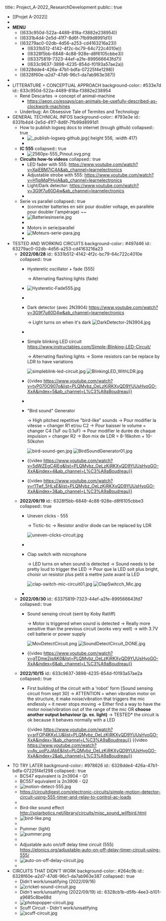 title:: Project_A-2022_ResearchDevelopment
public:: true

- [[Projet A-2022]]
-
- __MENU__
	- ((633c950d-522a-4489-818a-f3882e238954))
	- ((6331b4d4-2e5d-41f7-8d6f-7fb99d8991d1))
	- ((63279ac0-02db-4d56-a253-cd4163216a23))
		- ((6331b512-4142-4f2c-bc79-64c722c4010e))
		- ((6328f5bb-6848-4c88-928e-d8f6105cbbe3))
		- ((63375819-7323-44ef-a2fe-899566643fd7))
		- ((633c9637-3898-4235-854d-f0193a57ae2a))
	- ((6328dde4-426a-47b1-bdfa-07225f4e1298))
	- ((6328f60e-a2d7-47d6-96c1-da7ab963e387))
-
- LITTERATURE + CONCEPTUAL APPROACH
  background-color:: #533e7d
  id:: 633c950d-522a-4489-818a-f3882e238954
	- René Descartes -> concept of animal-machine
		- https://aeon.co/essays/can-animals-be-usefully-described-as-clockwork-machines
	- Underbug: An Obsessive Tale of Termites and Technology
- GENERAL TECHNICAL INFOS
  background-color:: #793e3e
  id:: 6331b4d4-2e5d-41f7-8d6f-7fb99d8991d1
	- How to publish logseq docs to internet (trough github)
	  collapsed:: true
		- ![_publish-logseq-github.jpg](../assets/_publish-logseq-github_1665944930344_0.jpg){:height 556, :width 417}
		-
	- __IC 555__
	  collapsed:: true
		- ![2560px-555_Pinout.svg.png](../assets/2560px-555_Pinout.svg_1661386060127_0.png)
	- __Circuits how-to videos__
	  collapsed:: true
		- LED fader with 555: https://www.youtube.com/watch?v=XajEBM7iC4A&ab_channel=learnelectronics
		- Adjustable strobe with 555: https://www.youtube.com/watch?v=H1jpMqPHyjA&ab_channel=learnelectronics
		- Light/Dark detector: https://www.youtube.com/watch?v=3G9f7u60D4w&ab_channel=learnelectronics
		-
	- Serie vs parallel
	  collapsed:: true
		- (connecter batteries en séir pour doubler voltage, en parallèle pour doubler l'ampérage) ~~
		- ![Batteriesinserie.jpg](../assets/Batteriesinserie_1665935236596_0.jpg)
		-
		- Motors in serie/parallel
		- ![Moteurs-serie-para.jpg](../assets/Moteurs-serie-para_1665943124271_0.jpg)
		-
- TESTED AND WORKING CIRCUITS
  background-color:: #497d46
  id:: 63279ac0-02db-4d56-a253-cd4163216a23
	- __2022/08/28__
	  id:: 6331b512-4142-4f2c-bc79-64c722c4010e
	  collapsed:: true
		- Hysteretic oscillator + fade (555)
		  
		  -> Alternating flashing lights (fade)
		- ![Hysteretic-Fade555.jpg](../assets/Hysteretic-Fade555_1661704689677_0.jpg)
		-
		- Dark detector (avec 2N3904) https://www.youtube.com/watch?v=3G9f7u60D4w&ab_channel=learnelectronics
		  
		  -> Light turns on when it's dark
		  ![DarkDetector-2N3904.jpg](../assets/DarkDetector-2N3904_1661704721842_0.jpg)
		-
		- Simple blinking LED circuit https://www.instructables.com/Simple-Blinking-LED-Circuit/
		  
		  -> Alternating flashing lights
		  -> Some resistors can be replace by LDR to have variations
		  
		  ![simpleblink-led-circuit.jpg](../assets/simpleblink-led-circuit_1665943204476_0.jpg) 
		  ![BlinkingLED_WithLDR.jpg](../assets/BlinkingLED_WithLDR_1663622597230_0.jpg)
		- {{video https://www.youtube.com/watch?v=tyP070O907o&list=PLQMybz_OeLzKiRKXyQD9YUUsHyoGO-XxA&index=5&ab_channel=L%C3%A9aBoudreau}}
		-
		- "Bird sound" Generator
		  
		  -> High pitched repetitive "bird-like" sounds
		  -> Pour modifier la vitesse = changer R1 et/ou C2
		  -> Pour baisser le volume = changer C4 (1uF ou 0.1uF)
		  -> Pour modifier le durée de chaque impulsion = changer R2
		  -> Bon mix de LDR = 8-16kohm + 10-50kohm
		  
		  ![bird-sound-gen.jpg](../assets/bird-sound-gen_1665943255875_0.jpg) 
		  ![BirdSoundGenerator01.jpg](../assets/BirdSoundGenerator01_1663622562740_0.jpg)
		- {{video https://www.youtube.com/watch?v=5dWZEgC4IEg&list=PLQMybz_OeLzKiRKXyQD9YUUsHyoGO-XxA&index=4&ab_channel=L%C3%A9aBoudreau}}
		- {{video https://www.youtube.com/watch?v=r1Twf_5HLsE&list=PLQMybz_OeLzKiRKXyQD9YUUsHyoGO-XxA&index=3&ab_channel=L%C3%A9aBoudreau}}
	- __2022/09/19__
	  id:: 6328f5bb-6848-4c88-928e-d8f6105cbbe3
	  collapsed:: true
		- Uneven clicks - 555
		  
		  -> Tictic-tic
		  -> Resistor and/or diode can be replaced by LDR
		  
		  ![uneven-clicks-circuit.jpg](../assets/uneven-clicks-circuit_1665943299705_0.jpg)
		-
		- Clap switch with microphone
		  
		  -> LED turns on when sound is detected
		  -> Sound needs to be pretty loud to trigger the LED
		  -> Pour que la LED soit plus bright, choisir un resistor plus petit à mettre juste avant la LED
		  
		  ![clap-switch-mic-circuit01.jpg](../assets/clap-switch-mic-circuit01_1665943344490_0.jpg) 
		  ![ClapSwitcch_Mic.jpg](../assets/ClapSwitcch_Mic_1663969559342_0.jpg)
		-
	- __2022/09/30__
	  id:: 63375819-7323-44ef-a2fe-899566643fd7
	  collapsed:: true
		- Sound sensing circuit (sent by Koby Ratliff)
		  
		  -> Motor is triggered when sound is detected
		  -> Really more sensitive than the previous circuit (works very well)
		  -> with 3.7V cell batterie or power supply
		  
		  ![MovDetectCircuit.png](../assets/MovDetectCircuit_1664571331786_0.png)
		  ![SoundDetectCircuit_DONE.jpg](../assets/SoundDetectCircuit_DONE_1664574804746_0.jpg)
		- {{video https://www.youtube.com/watch?v=gTDme2iqAK0&list=PLQMybz_OeLzKiRKXyQD9YUUsHyoGO-XxA&index=6&ab_channel=L%C3%A9aBoudreau}}
	- __2022/10/15__
	  id:: 633c9637-3898-4235-854d-f0193a57ae2a
	  collapsed:: true
		- First building of the circuit with a 'robot' form [Sound sensing circuit from sept 30]
		  -> ATTENTION = when vibration motor on the structure, it make noise/vibration that triggers the mic endlessly = it never stops moving
		  -> Either find a way to have the motor noise/vibration out of the range of the mic OR __choose another output behaviour (p. ex. light)__
		  -> TESTED* the circuit is ok because it behaves normally with a LED
		  
		  {{video https://www.youtube.com/watch?v=srFOP4KKxLU&list=PLQMybz_OeLzKiRKXyQD9YUUsHyoGO-XxA&index=1&ab_channel=L%C3%A9aBoudreau}}
		  {{video https://www.youtube.com/watch?v=Ay_uoPzJAbE&list=PLQMybz_OeLzKiRKXyQD9YUUsHyoGO-XxA&index=2&ab_channel=L%C3%A9aBoudreau}}
- TO TRY LATER
  background-color:: #978626
  id:: 6328dde4-426a-47b1-bdfa-07225f4e1298
  collapsed:: true
	- BC547 equivalent is 2n3904 - Q1
	- BC557 equivalent is 2n3906 - Q2
	- ![motion-detect-555.jpg](../assets/motion-detect-555_1665943402333_0.jpg)
	- https://circuitdigest.com/electronic-circuits/simple-motion-detector-circuit-using-555-timer-and-relay-to-control-ac-loads
	-
	- Bird-like sound effect http://solarbotics.net/library/circuits/misc_sound_wilfbird.html
	- ![bird-like.png](../assets/bird-like_1661705347629_0.png)
	-
	- Pummer (light)
	- ![pummer.png](../assets/pummer_1661705413008_0.png)
	-
	- Adjustable auto on/off delay time circuit (555) https://elonics.org/adjustable-auto-on-off-delay-timer-circuit-using-555/
	- ![auto-on-off-delay-circuit.jpg](../assets/auto-on-off-delay-circuit_1665943450076_0.jpg)
	-
- CIRCUITS THAT DIDN'T WORK
  background-color:: #264c9b
  id:: 6328f60e-a2d7-47d6-96c1-da7ab963e387
  collapsed:: true
	- Didn't work/unsatifying (2022/09/16)
	- ![cricket-sound-circuit.jpg](../assets/cricket-sound-circuit_1665943499597_0.jpg)
	- Didn't work/unsatifying (2022/09/19)
	  id:: 6328cb1b-d5fb-4ee3-b101-a9685c8be68d
	- ![photopopper-circuit.jpg](../assets/photopopper-circuit_1665943530314_0.jpg)
	- Scuff Circuit - Didn't work/unsatifying
	- ![scuff-circuit.jpg](../assets/scuff-circuit_1665943562387_0.jpg)